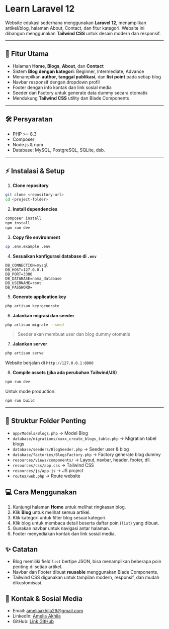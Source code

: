# Learn Laravel 12

Website edukasi sederhana menggunakan **Laravel 12**, menampilkan artikel/blog, halaman About, Contact, dan fitur kategori. Website ini dibangun menggunakan **Tailwind CSS** untuk desain modern dan responsif.

---

## 📌 Fitur Utama
- Halaman **Home**, **Blogs**, **About**, dan **Contact**
- Sistem **Blog dengan kategori**: Beginner, Intermediate, Advance
- Menampilkan **author**, **tanggal publikasi**, dan **list point** pada setiap blog
- Navbar responsif dengan dropdown profil
- Footer dengan info kontak dan link sosial media
- Seeder dan Factory untuk generate data dummy secara otomatis
- Mendukung **Tailwind CSS** utility dan Blade Components

---

## 🛠 Persyaratan
- PHP >= 8.3
- Composer
- Node.js & npm
- Database: MySQL, PostgreSQL, SQLite, dsb.

---

## ⚡ Instalasi & Setup

1. **Clone repository**
```bash
git clone <repository-url>
cd <project-folder>
````

2. **Install dependencies**

```bash
composer install
npm install
npm run dev
```

3. **Copy file environment**

```bash
cp .env.example .env
```

4. **Sesuaikan konfigurasi database di `.env`**

```env
DB_CONNECTION=mysql
DB_HOST=127.0.0.1
DB_PORT=3306
DB_DATABASE=nama_database
DB_USERNAME=root
DB_PASSWORD=
```

5. **Generate application key**

```bash
php artisan key:generate
```

6. **Jalankan migrasi dan seeder**

```bash
php artisan migrate --seed
```

> Seeder akan membuat user dan blog dummy otomatis

7. **Jalankan server**

```bash
php artisan serve
```

Website berjalan di `http://127.0.0.1:8000`

8. **Compile assets (jika ada perubahan Tailwind/JS)**

```bash
npm run dev
```

Untuk mode production:

```bash
npm run build
```

---

## 📁 Struktur Folder Penting

* `app/Models/Blogs.php` → Model Blog
* `database/migrations/xxxx_create_blogs_table.php` → Migration tabel blogs
* `database/seeders/BlogSeeder.php` → Seeder user & blog
* `database/factories/BlogsFactory.php` → Factory generate blog dummy
* `resources/views/components/` → Layout, navbar, header, footer, dll.
* `resources/css/app.css` → Tailwind CSS
* `resources/js/app.js` → JS project
* `routes/web.php` → Route website

## 💻 Cara Menggunakan

1. Kunjungi halaman **Home** untuk melihat ringkasan blog.
2. Klik **Blog** untuk melihat semua artikel.
3. Klik kategori untuk filter blog sesuai kategori.
4. Klik blog untuk membaca detail beserta daftar poin (`list`) yang dibuat.
5. Gunakan navbar untuk navigasi antar halaman.
6. Footer menyediakan kontak dan link sosial media.


## ✨ Catatan

* Blog memiliki field `list` bertipe JSON, bisa menampilkan beberapa poin penting di setiap artikel.
* Navbar dan Footer dibuat **reusable** menggunakan Blade Components.
* Tailwind CSS digunakan untuk tampilan modern, responsif, dan mudah dikustomisasi.


## 📧 Kontak & Sosial Media

* Email: [ameliaakhila29@gmail.com](mailto:ameliaakhila29@gmail.com)
* LinkedIn: [Amelia Akhila](https://www.linkedin.com/in/amelia-akhila-05339622a)
* GitHub: [Link GitHub](https://github.com/ameliaakhila)
